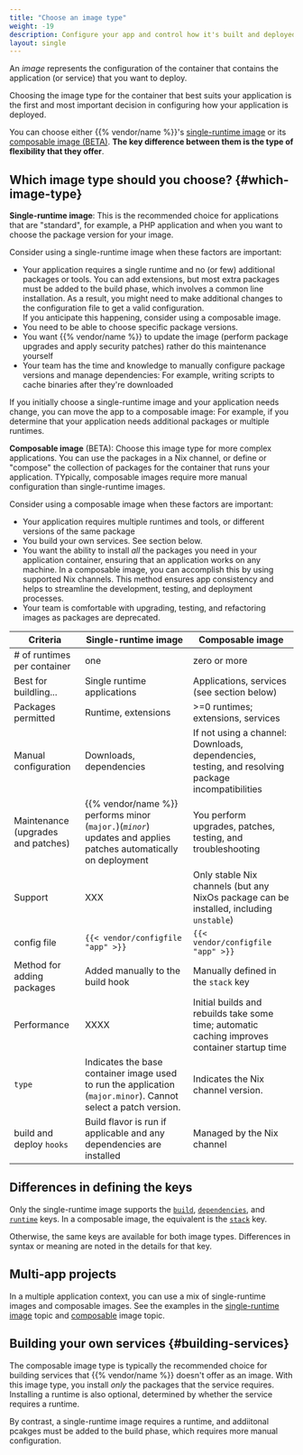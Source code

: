 ```yaml
---
title: "Choose an image type"
weight: -19
description: Configure your app and control how it's built and deployed on {{% vendor/name %}}.
layout: single
---
```


An _image_ represents the configuration of the container that contains the application (or service) that you want to deploy. 

Choosing the image type for the container that best suits your application is the first and most important decision in configuring how your application is deployed.

You can choose either {{% vendor/name %}}'s [single-runtime image](/create-apps/app-reference/single-runtime-image.md)
or its [composable image (BETA)](/create-apps/app-reference/composable-image.md). **The key difference between them is the type of flexibility that they offer**. 

## Which image type should you choose? {#which-image-type}

**Single-runtime image**: This is the recommended choice for applications that are "standard", for example, a PHP application and when you want to choose the package version for your image. 

Consider using a single-runtime image when these factors are important:
- Your application requires a single runtime and no (or few) additional packages or tools. 
    You can add extensions, but most extra packages must be added to the build phase, which involves a common line installation. As a result, you might need to make  additional changes to the configuration file to get a valid configuration.   
    If you anticipate this happening, consider using a composable image. 
- You need to be able to choose specific package versions.
- You want {{% vendor/name %}} to update the image (perform package upgrades and apply security patches) rather do this maintenance yourself
- Your team has the time and knowledge to manually configure package versions and manage dependencies: For example, writing scripts to cache binaries after they're downloaded

If you initially choose a single-runtime image and your application needs change, you can move the app to a composable image: For example, if you determine that your application needs additional packages or multiple runtimes.

**Composable image** (BETA): Choose this image type for more complex applications. You can use the packages in a Nix channel, or define or "compose" the collection of packages for the container that runs your application. TYpically, composable images require more manual configuration than single-runtime images. 

Consider using a composable image when these factors are important:
- Your application requires multiple runtimes and tools, or different versions of the same package
- You build your own services. See section below.
- You want the ability to install _all_ the packages you need in your application container, ensuring that an application works on any machine. 
    In a composable image, you can accomplish this by using supported Nix channels. This method ensures app consistency and helps to streamline the development, testing, and deployment processes.
- Your team is comfortable with upgrading, testing, and refactoring images as packages are deprecated. 



| Criteria                    | Single-runtime image | Composable image | 
|-----------------------------|----------------------|------------------|
| # of runtimes per container | one                  | zero or more                    |
| Best for buildling...  | Single runtime applications  | Applications, services (see section below)  | 
| Packages permitted           | Runtime, extensions | >=0 runtimes; extensions, services | 
| Manual configuration        | Downloads, dependencies       | If not using a channel: Downloads, dependencies, testing, and resolving package incompatibilities | 
| Maintenance (upgrades and patches)  | {{% vendor/name %}} performs minor (`major.`)(_`minor`_) updates and applies patches automatically on deployment | You perform upgrades, patches, testing, and troubleshooting | 
|   Support                   |    XXX                 | Only stable Nix channels (but any NixOs package can be installed, including `unstable`)                                    | 
|  config file                | `{{< vendor/configfile "app" >}}`  |   `{{< vendor/configfile "app" >}}`           | 
| Method for adding packages         | Added manually to the build hook | Manually defined in the `stack` key |
| Performance                 |     XXXX                  | Initial builds and rebuilds take some time; automatic caching improves container startup time |
|   `type`                  |   Indicates the base container image used to run the application (`major.minor`). Cannot select a patch version.  |  Indicates the Nix channel version. | 
| build and deploy `hooks`     | Build flavor is run if applicable and any dependencies are installed | Managed by the Nix channel | 


## Differences in defining the keys

Only the single-runtime image supports the [``build``](/create-apps/app-reference/single-runtime-image.md#build), [``dependencies``](/create-apps/app-reference/single-runtime-image.md#dependencies), and [``runtime``](/create-apps/app-reference/single-runtime-image.md#druntime) keys. In a composable image, the equivalent is the [`stack`](/create-apps/app-reference/composable-image.html#stack) key. 

Otherwise, the same keys are available for both image types. Differences in syntax or meaning are noted in the details for that key.

## Multi-app projects
In a multiple application context, you can use a mix of single-runtime images and composable images. See the examples in the [single-runtime image](/create-apps/app-reference/single-runtime-image.md#mix-of-images) topic and [composable](/create-apps/app-reference/composable-image.md#combine-single-runtime-and-composable-images) image topic.


## Building your own services {#building-services}
The composable image type is typically the recommended choice for building services that {{% vendor/name %}} doesn't offer as an image. With this image type, you install _only_ the packages that the service requires. Installing a runtime is also optional, determined by whether the service requires a runtime.

By contrast, a single-runtime image requires a runtime, and addiitonal pcakges must be added to the build phase, which requires more manual configuration.  

